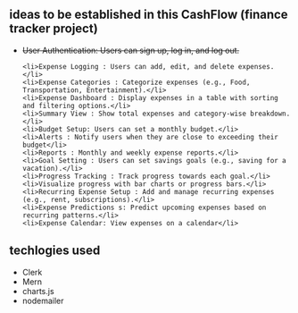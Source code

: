 ## ideas to be established in this CashFlow (finance tracker project)

<ul>
    <li><s>User Authentication: Users can sign up, log in, and log out.</s></li>

    <li>Expense Logging : Users can add, edit, and delete expenses.</li>
    <li>Expense Categories : Categorize expenses (e.g., Food, Transportation, Entertainment).</li>
    <li>Expense Dashboard : Display expenses in a table with sorting and filtering options.</li>
    <li>Summary View : Show total expenses and category-wise breakdown.</li>
    <li>Budget Setup: Users can set a monthly budget.</li>
    <li>Alerts : Notify users when they are close to exceeding their budget</li>
    <li>Reports : Monthly and weekly expense reports.</li>
    <li>Goal Setting : Users can set savings goals (e.g., saving for a vacation).</li>
    <li>Progress Tracking : Track progress towards each goal.</li>
    <li>Visualize progress with bar charts or progress bars.</li>
    <li>Recurring Expense Setup : Add and manage recurring expenses (e.g., rent, subscriptions).</li>
    <li>Expense Predictions s: Predict upcoming expenses based on recurring patterns.</li>
    <li>Expense Calendar: View expenses on a calendar</li>



</ul>

## techlogies used


<ul>
    <li>Clerk</li>
    <li>Mern</li>
    <li>charts.js</li>
    <li>nodemailer</li>
</ul>


